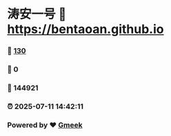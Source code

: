 # 涛安一号 :link: https://bentaoan.github.io 
### :page_facing_up: [130](https://bentaoan.github.io/tag.html) 
### :speech_balloon: 0 
### :hibiscus: 144921 
### :alarm_clock: 2025-07-11 14:42:11 
### Powered by :heart: [Gmeek](https://github.com/Meekdai/Gmeek)
